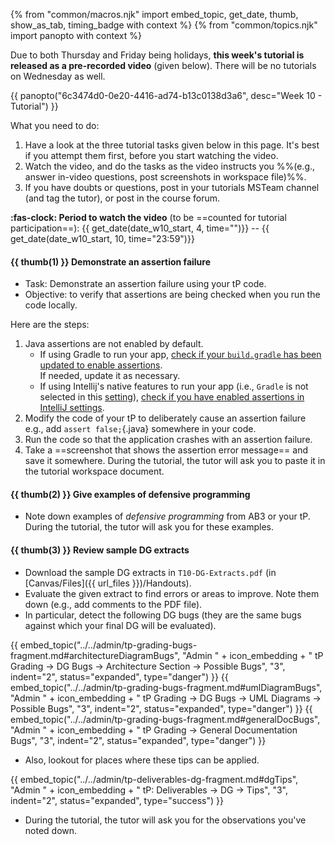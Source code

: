 {% from "common/macros.njk" import embed_topic, get_date, thumb, show_as_tab, timing_badge with context %}
{% from "common/topics.njk" import panopto with context %}

<box type="important" light>

Due to both Thursday and Friday being holidays, **this week's tutorial is released as a pre-recorded video** (given below). There will be no tutorials on Wednesday as well.

{{ panopto("6c3474d0-0e20-4416-ad74-b13c0138d3a6", desc="Week 10 - Tutorial") }}

What you need to do:

1. Have a look at the three tutorial tasks given below in this page. It's best if you attempt them first, before you start watching the video.
1. Watch the video, and do the tasks as the video instructs you %%(e.g., answer in-video questions, post screenshots in workspace file)%%.
1. If you have doubts or questions, post in your tutorials MSTeam channel (and tag the tutor), or post in the course forum.

**:fas-clock: Period to watch the video** (to be ==counted for tutorial participation==): {{ get_date(date_w10_start, 4, time="")}} -- <span class="text-danger">{{ get_date(date_w10_start, 10, time="23:59")}}</span>

</box>

#### {{ thumb(1) }} Demonstrate an assertion failure

* Task: Demonstrate an assertion failure using your tP code.
* Objective: to verify that assertions are being checked when you run the code locally.

Here are the steps:

1. Java assertions are not enabled by default.
   * If using Gradle to run your app, [check if your `build.gradle` has been updated to enable assertions](https://se-education.org/guides/tutorials/gradle.html#enabling-assertions).<br>
     If needed, update it as necessary.
   * If using Intellij's native features to run your app (i.e., `Gradle` is not selected in this [setting](https://se-education.org/guides/tutorials/images/gradle/intellijRunUsingGradle.png)), [check if you have enabled assertions in IntelliJ settings](https://se-education.org/guides/tutorials/intellijUsefulSettings.html).
1. Modify the code of your tP to deliberately cause an assertion failure<br>
   e.g., add `assert false;`{.java} somewhere in your code.
1. Run the code so that the application crashes with an assertion failure.
1. Take a ==screenshot that shows the assertion error message== and save it somewhere. During the tutorial, the tutor will ask you to paste it in the tutorial workspace document.


#### {{ thumb(2) }} Give examples of defensive programming

* Note down examples of _defensive programming_ from AB3 or your tP.<br>
  During the tutorial, the tutor will ask you for these examples.


#### {{ thumb(3) }} Review sample <tooltip content="Developer Guide">DG</tooltip> extracts

* Download the sample DG extracts in `T10-DG-Extracts.pdf` (in [Canvas/Files]({{ url_files }})/Handouts).
* Evaluate the given extract to find errors or areas to improve. Note them down (e.g., add comments to the PDF file).
* In particular, detect the following DG bugs (they are the same bugs against which your final DG will be evaluated).

{{ embed_topic("../../admin/tp-grading-bugs-fragment.md#architectureDiagramBugs", "Admin " + icon_embedding + " tP Grading → DG Bugs → Architecture Section → Possible Bugs", "3", indent="2", status="expanded", type="danger") }}
{{ embed_topic("../../admin/tp-grading-bugs-fragment.md#umlDiagramBugs", "Admin " + icon_embedding + " tP Grading → DG Bugs → UML Diagrams → Possible Bugs", "3", indent="2", status="expanded", type="danger") }}
{{ embed_topic("../../admin/tp-grading-bugs-fragment.md#generalDocBugs", "Admin " + icon_embedding + " tP Grading → General Documentation Bugs", "3", indent="2", status="expanded", type="danger") }}

* Also, lookout for places where these tips can be applied.

{{ embed_topic("../../admin/tp-deliverables-dg-fragment.md#dgTips", "Admin " + icon_embedding + " tP: Deliverables → DG → Tips", "3", indent="2", status="expanded", type="success") }}

* During the tutorial, the tutor will ask you for the observations you've noted down.
